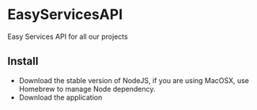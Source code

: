 # EasyServicesAPI
Easy Services API for all our projects


## Install

- Download the stable version of NodeJS, if you are using MacOSX, use Homebrew to manage Node dependency.
- Download the application
